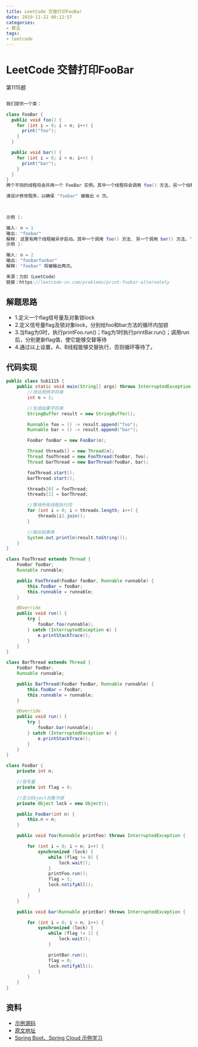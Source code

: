 ```yaml
---
title: LeetCode 交替打印FooBar
date: 2019-11-22 00:12:57
categories: 
- 算法
tags:
- leetcode
---
```

# LeetCode 交替打印FooBar

第1115题

```java

我们提供一个类：

class FooBar {
  public void foo() {
    for (int i = 0; i < n; i++) {
      print("foo");
    }
  }

  public void bar() {
    for (int i = 0; i < n; i++) {
      print("bar");
    }
  }
}
两个不同的线程将会共用一个 FooBar 实例。其中一个线程将会调用 foo() 方法，另一个线程将会调用 bar() 方法。

请设计修改程序，以确保 "foobar" 被输出 n 次。

 

示例 1:

输入: n = 1
输出: "foobar"
解释: 这里有两个线程被异步启动。其中一个调用 foo() 方法, 另一个调用 bar() 方法，"foobar" 将被输出一次。
示例 2:

输入: n = 2
输出: "foobarfoobar"
解释: "foobar" 将被输出两次。

来源：力扣（LeetCode）
链接：https://leetcode-cn.com/problems/print-foobar-alternately

```

## 解题思路

- 1.定义一个flag信号量及对象锁lock
- 2.定义信号量flag及锁对象lock，分别给foo和bar方法的循环内加锁
- 3.当flag为0时，执行printFoo.run()；flag为1时执行printBar.run()；调用run后，分别更新flag值，使它能够交替等待
- 4.通过以上设置，A、B线程能够交替执行，否则循环等待了。

## 代码实现

```java
public class Sub1115 {
    public static void main(String[] args) throws InterruptedException {
        //测试用例字符串
        int n = 2;

        //生成结果字符串
        StringBuffer result = new StringBuffer();

        Runnable foo = () -> result.append("foo");
        Runnable bar = () -> result.append("bar");

        FooBar fooBar = new FooBar(n);

        Thread threads[] = new Thread[n];
        Thread fooThread = new FooThread(fooBar, foo);
        Thread barThread = new BarThread(fooBar, bar);

        fooThread.start();
        barThread.start();

        threads[0] = fooThread;
        threads[1] = barThread;

        //等侍所有线程执行完
        for (int i = 0; i < threads.length; i++) {
            threads[i].join();
        }

        //输出结果串
        System.out.println(result.toString());
    }
}

class FooThread extends Thread {
    FooBar fooBar;
    Runnable runnable;

    public FooThread(FooBar fooBar, Runnable runnable) {
        this.fooBar = fooBar;
        this.runnable = runnable;
    }

    @Override
    public void run() {
        try {
            fooBar.foo(runnable);
        } catch (InterruptedException e) {
            e.printStackTrace();
        }
    }
}

class BarThread extends Thread {
    FooBar fooBar;
    Runnable runnable;

    public BarThread(FooBar fooBar, Runnable runnable) {
        this.fooBar = fooBar;
        this.runnable = runnable;
    }

    @Override
    public void run() {
        try {
            fooBar.bar(runnable);
        } catch (InterruptedException e) {
            e.printStackTrace();
        }
    }
}

class FooBar {
    private int n;

    //信号量
    private int flag = 0;

    //定义Object对象为锁
    private Object lock = new Object();

    public FooBar(int n) {
        this.n = n;
    }

    public void foo(Runnable printFoo) throws InterruptedException {

        for (int i = 0; i < n; i++) {
            synchronized (lock) {
                while (flag != 0) {
                    lock.wait();
                }
                printFoo.run();
                flag = 1;
                lock.notifyAll();
            }
        }
    }

    public void bar(Runnable printBar) throws InterruptedException {

        for (int i = 0; i < n; i++) {
            synchronized (lock) {
                while (flag != 1) {
                    lock.wait();
                }

                printBar.run();
                flag = 0;
                lock.notifyAll();
            }
        }
    }
}
```

## 资料

- [示例源码](https://github.com/smltq/spring-boot-demo/blob/master/leetcode/src/main/java/com/easy/leetcode/Sub1115.java)
- [原文地址](https://github.com/smltq/spring-boot-demo/blob/master/leetcode/src/main/java/com/easy/leetcode/Sub1115.md)
- [Spring Boot、Spring Cloud 示例学习](https://github.com/smltq/spring-boot-demo)